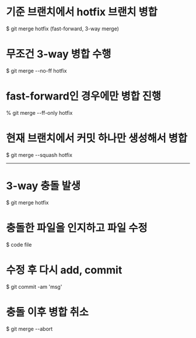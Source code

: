 <h1>기준 브랜치에서 hotfix 브랜치 병합</h1>

<p>$ git merge hotfix (fast-forward, 3-way merge)</p>

<h1>무조건 3-way 병합 수행</h1>

<p>$ git merge --no-ff hotfix</p>

<h1>fast-forward인 경우에만 병합 진행</h1>

<p>% git merge --ff-only hotfix</p>

<h1>현재 브랜치에서 커밋 하나만 생성해서 병합</h1>

<p>$ git merge --squash hotfix</p>
<hr>

<h1>3-way 충돌 발생</h1>

<p>$ git merge hotfix</p>

<h1>충돌한 파일을 인지하고 파일 수정</h1>

<p>$ code file</p>

<h1>수정 후 다시 add, commit</h1>

<p>$ git commit -am 'msg'</p>

<h1>충돌 이후 병합 취소</h1>

<p>$ git merge --abort</p>
